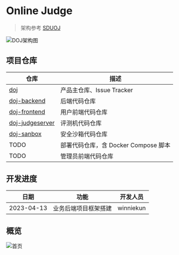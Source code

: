 # Online Judge

> 架构参考 [SDUOJ](https://github.com/SDUOJ/OnlineJudge)

![DOJ架构图](https://cdn.jsdelivr.net/gh/Winniekun/cloudImg@master/uPic/UML%20%E5%9B%BE.jpg)





## 项目仓库

| 仓库                                                         | 描述                                 |
| ------------------------------------------------------------ | ------------------------------------ |
| [doj](https://github.com/oj-programmer/doj)                  | 产品主仓库、Issue Tracker            |
| [doj-backend](https://github.com/oj-programmer/doj-backend)  | 后端代码仓库                         |
| [doj-frontend](https://github.com/oj-programmer/doj-frontend) | 用户前端代码仓库                     |
| [doj-judgeserver](https://github.com/oj-programmer/doj-judgeserver) | 评测机代码仓库                       |
| [doj-sanbox](https://github.com/oj-programmer/doj-sandbox)   | 安全沙箱代码仓库                     |
| TODO                                                         | 部署代码仓库，含 Docker Compose 脚本 |
| TODO                                                         | 管理员前端代码仓库                   |



## 开发进度

| 日期       | 功能                 | 开发人员  |
| ---------- | -------------------- | --------- |
| 2023-04-13 | 业务后端项目框架搭建 | winniekun |





## 概览

![首页](https://cdn.jsdelivr.net/gh/Winniekun/cloudImg@master/uPic/813158c1-26cc-4719-8ebc-9287c817e373.png)